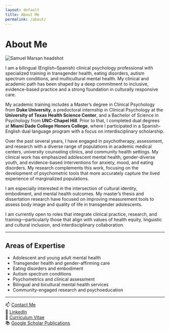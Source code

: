 ```yaml
---
layout: default
title: About Me
permalink: /about/
---
```


# About Me

<img src="{{ '/assets/headshot.jpg' | relative_url }}" alt="Samuel Marsan headshot" class="headshot" />

I am a bilingual (English–Spanish) clinical psychology professional with specialized training in transgender health, eating disorders, autism spectrum conditions, and multicultural mental health. My clinical and academic path has been shaped by a deep commitment to inclusive, evidence-based practice and a strong foundation in culturally responsive care.

My academic training includes a Master’s degree in Clinical Psychology from **Duke University**, a predoctoral internship in Clinical Psychology at the **University of Texas Health Science Center**, and a Bachelor of Science in Psychology from **UNC-Chapel Hill**. Prior to that, I completed dual degrees at **Miami Dade College Honors College**, where I participated in a Spanish-English dual language program with a focus on interdisciplinary scholarship.

Over the past several years, I have engaged in psychotherapy, assessment, and research with a diverse range of populations in academic medical centers, university counseling clinics, and community health settings. My clinical work has emphasized adolescent mental health, gender-diverse youth, and evidence-based interventions for anxiety, mood, and eating disorders. My research complements this work, focusing on the development of psychometric tools that more accurately capture the lived experience of marginalized populations.

I am especially interested in the intersection of cultural identity, embodiment, and mental health outcomes. My master’s thesis and dissertation research have focused on improving measurement tools to assess body image and quality of life in transgender adolescents.

I am currently open to roles that integrate clinical practice, research, and training—particularly those that align with values of health equity, linguistic and cultural inclusion, and interdisciplinary collaboration.

---

## Areas of Expertise

- Adolescent and young adult mental health  
- Transgender health and gender-affirming care  
- Eating disorders and embodiment  
- Autism spectrum conditions  
- Psychometrics and clinical assessment  
- Bilingual and bicultural mental health services  
- Community-engaged research and psychoeducation  

---

📫 [Contact Me](/contact/)  
🔗 [LinkedIn](https://www.linkedin.com/in/samuel-marsán-pérez-m-a-87961597)  
📄 [Curriculum Vitae](/cv/)  
📚 [Google Scholar Publications](https://scholar.google.com/citations?user=eGQIUA8AAAAJ&hl=en)
